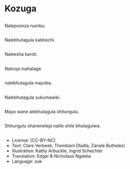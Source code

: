 # Kozuga

##
Nalepoonza numbu.

##
Nalebhutagula kabhechi.

##
Naleesha karoti.

##
Nalooja mahalage

##
nalebhutagula mayoba.

##
Nalebhutagula sukumawiki.

##
Mayo wane alebhutagula shitungulu.

##
Shitungulu shaneneleja nalile shile bhutagulwa.

##
* License: [CC-BY-NC]
* Text: Clare Verbeek, Thembani Dladla, Zanele Buthelezi
* Illustration: Kathy Arbuckle, Ingrid Schechter
* Translation: Edgar & Nicholaus Ngelela
* Language: suk
